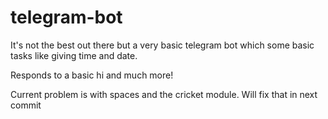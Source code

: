 # telegram-bot

It's not the best out there but a very basic telegram bot which some basic tasks like giving time and date.

Responds to a basic hi and much more!

Current problem is with spaces and the cricket module. Will fix that in next commit


